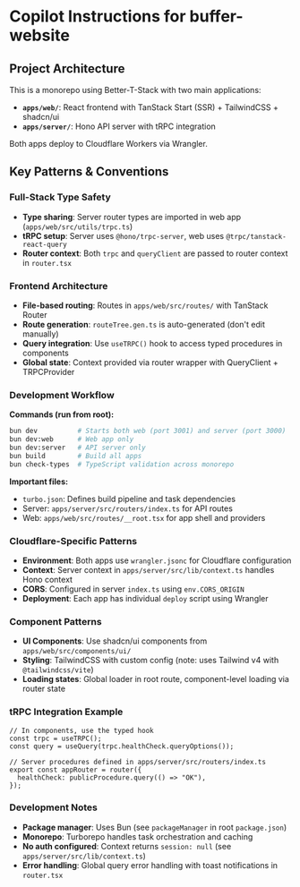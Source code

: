 # Copilot Instructions for buffer-website

## Project Architecture

This is a monorepo using Better-T-Stack with two main applications:
- **`apps/web/`**: React frontend with TanStack Start (SSR) + TailwindCSS + shadcn/ui
- **`apps/server/`**: Hono API server with tRPC integration

Both apps deploy to Cloudflare Workers via Wrangler.

## Key Patterns & Conventions

### Full-Stack Type Safety
- **Type sharing**: Server router types are imported in web app (`apps/web/src/utils/trpc.ts`)
- **tRPC setup**: Server uses `@hono/trpc-server`, web uses `@trpc/tanstack-react-query`
- **Router context**: Both `trpc` and `queryClient` are passed to router context in `router.tsx`

### Frontend Architecture
- **File-based routing**: Routes in `apps/web/src/routes/` with TanStack Router
- **Route generation**: `routeTree.gen.ts` is auto-generated (don't edit manually)
- **Query integration**: Use `useTRPC()` hook to access typed procedures in components
- **Global state**: Context provided via router wrapper with QueryClient + TRPCProvider

### Development Workflow

**Commands (run from root):**
```bash
bun dev          # Starts both web (port 3001) and server (port 3000)
bun dev:web      # Web app only
bun dev:server   # API server only
bun build        # Build all apps
bun check-types  # TypeScript validation across monorepo
```

**Important files:**
- `turbo.json`: Defines build pipeline and task dependencies
- Server: `apps/server/src/routers/index.ts` for API routes
- Web: `apps/web/src/routes/__root.tsx` for app shell and providers

### Cloudflare-Specific Patterns
- **Environment**: Both apps use `wrangler.jsonc` for Cloudflare configuration
- **Context**: Server context in `apps/server/src/lib/context.ts` handles Hono context
- **CORS**: Configured in server `index.ts` using `env.CORS_ORIGIN`
- **Deployment**: Each app has individual `deploy` script using Wrangler

### Component Patterns
- **UI Components**: Use shadcn/ui components from `apps/web/src/components/ui/`
- **Styling**: TailwindCSS with custom config (note: uses Tailwind v4 with `@tailwindcss/vite`)
- **Loading states**: Global loader in root route, component-level loading via router state

### tRPC Integration Example
```tsx
// In components, use the typed hook
const trpc = useTRPC();
const query = useQuery(trpc.healthCheck.queryOptions());

// Server procedures defined in apps/server/src/routers/index.ts
export const appRouter = router({
  healthCheck: publicProcedure.query(() => "OK"),
});
```

### Development Notes
- **Package manager**: Uses Bun (see `packageManager` in root `package.json`)
- **Monorepo**: Turborepo handles task orchestration and caching
- **No auth configured**: Context returns `session: null` (see `apps/server/src/lib/context.ts`)
- **Error handling**: Global query error handling with toast notifications in `router.tsx`
